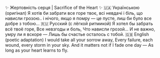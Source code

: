  ✨ Жертовність серця | Sacrifice of the Heart ✨
 🇺🇦 Українською (оригінал) Я хотів би забрати все горе твоє, всі невдачі і біль, що нависли грозою.. і нічого, якщо я помру — це пусте, лиш би було все добре з тобою... 
 🇷🇺 Русский (с лёгкой ритмикой) Я хотел бы забрать всё твоё горе, Все невзгоды и боль, Что нависли грозой... И не важно, умру ли я вскоре — Лишь бы счастье осталось с тобой.
 🇬🇧 English (poetic adaptation) I would take all your sorrow away, Every failure, each wound, every storm in your sky. And it matters not if I fade one day — As long as your heart learns to fly.
